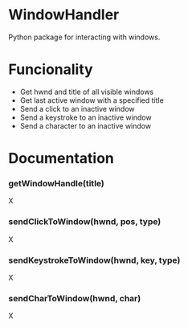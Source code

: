 # WindowHandler
Python package for interacting with windows.

# Funcionality
- Get hwnd and title of all visible windows
- Get last active window with a specified title
- Send a click to an inactive window
- Send a keystroke to an inactive window
- Send a character to an inactive window

# Documentation
### getWindowHandle(title)
X

### sendClickToWindow(hwnd, pos, type)
X

### sendKeystrokeToWindow(hwnd, key, type)
X

### sendCharToWindow(hwnd, char)
X
